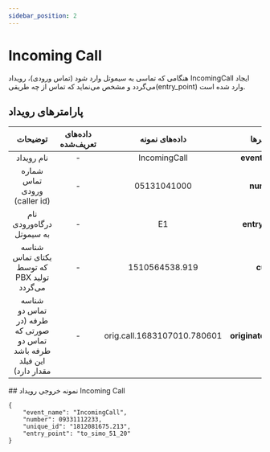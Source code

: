 ```yaml
---
sidebar_position: 2
---
```

# Incoming Call

هنگامی‌ كه تماسی به سیموتل وارد شود (تماس ورودی)، رویداد IncomingCall ایجاد می‌گردد و مشخص می‌نماید كه تماس از چه طریقی‌(entry_point) وارد شده است.

## پارامترهای رویداد
<div class="custom-table">

|                   توضیحات                  | داده‌های تعریف‌شده |  داده‌های نمونه |    پارامتر‌ها    |
|:------------------------------------------:|:----------------:|:--------------:|:---------------:|
|                 نام رویداد                 |         -        |  IncomingCall  |  **event_name** |
|        شماره تماس ورودی (caller id)        |         -        |   05131041000  |    **number**   |
|          نام درگاه‌ورودی به سیموتل          |         -        |       E1       | **entry_point** |
| شناسه یکتای تماس که توسط PBX تولید می‌گردد |         -        | 1510564538.919 |  **cuid**  |
|                          شناسه تماس دو طرفه  (در صورتی که تماس دو طرفه باشد این فیلد مقدار دارد)                    |                       -                       |            orig.call.1683107010.780601           |  **originated_call_id** |
</div>
## نمونه خروجی رویداد Incoming Call

```shell
{
    "event_name": "IncomingCall",
    "number": 09331112233,
    "unique_id": "1812081675.213",
    "entry_point": "to_simo_51_20"
}
```